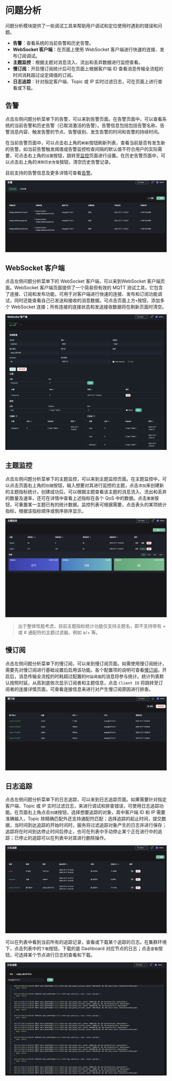 # 问题分析

问题分析模块提供了一些调试工具来帮助用户调试和定位使用时遇到的错误和问题。

- **告警**：查看系统的当前告警和历史告警。
- **WebSocket 客户端**：在页面上使用 WebSocket 客户端进行快速的连接、发布订阅调试。
- **主题监控**：根据主题对消息流入、流出和丢弃数据进行监控查看。
- **慢订阅**：开启慢订阅统计后可在页面上根据客户端 ID 查看消息传输全流程的时间消耗超过设定阈值的订阅。
- **日志追踪**：针对指定客户端、Topic 或 IP 实时过滤日志，可在页面上进行查看或下载。

## 告警

点击左侧问题分析菜单下的告警，可以来到告警页面。在告警页面中，可以查看系统的当前告警和历史告警（已取消激活的告警）。告警信息包括包括告警名称、告警消息内容、触发告警的节点、告警级别、发生告警的时间和告警的持续时间。

在当前告警页面中，可以点击右上角的`刷新`按钮刷新列表，查看当前是否有发生新的告警。如当前告警触发阈值或告警监控检查间隔的默认值不符合用户的实际需要，可点击右上角的`设置`按钮，跳转至[监控](./configuration.md#监控)页面进行设置。在历史告警页面中，可以点击右上角的`清除历史告警`按钮，清空历史告警记录。

目前支持的告警信息及更多详情可查看[告警](../observability/alarms.md)。

<img src="./assets/alarm.png" alt="image" style="zoom:67%;" />

## WebSocket 客户端

点击左侧问题分析菜单下的 WebSocket 客户端，可以来到WebSocket 客户端页面。WebSocket 客户端页面提供了一个简易但有效的 MQTT 测试工具，它包含了连接、订阅和发布功能，可用于对客户端进行快速的连接、发布和订阅功能调试，同时还能查看自己已发送和接收的消息数据。可点击页面上方`+`按钮，添加多个 WebSocket 连接；所有连接的连接状态和发送接收数据将在刷新页面时清空。

<img src="./assets/web-socket.png" alt="image" style="zoom:60%;" />

## 主题监控

点击左侧问题分析菜单下的主题监控，可以来到主题监控页面。在主题监控中，可以点击页面右上角的`创建`按钮，输入想要对其进行监控的主题，点击`添加`来创建新的主题指标统计。创建成功后，可以根据主题查看该主题的消息流入、流出和丢弃的数量及速率，还可在详情中查看上述指标在各个 QoS 中的数据。点击`重置`按钮，可重置某一主题已有的统计数据。监控列表可根据需要，点击表头的某项统计指标，根据该指标顺序或倒序排序显示。

<img src="./assets/topic-metrics.png" alt="image" style="zoom:67%;" />

> 出于整体性能考虑，目前主题指标统计功能仅支持主题名，即不支持带有 + 或 # 通配符的主题过滤器，例如 a/+ 等。

## 慢订阅

点击左侧问题分析菜单下的慢订阅，可以来到慢订阅页面。如需使用慢订阅统计，需要先对慢订阅进行基础设置后启用该功能。各个配置项的说明可查看[慢订阅](../observability/slow-subscribers-statistics.md#配置参数)。开启后，消息传输全流程的时耗超过配置的`时延阈值`的消息将参与统计。统计列表默认按照时延，从高到底依次显示订阅者和主题信息，点击 `Client ID` 将跳转至订阅者的连接详情页面，可查看连接信息来进行对产生慢订阅原因进行排查。

<img src="./assets/slow-sub.png" alt="image" style="zoom:67%;" />

## 日志追踪

点击左侧问题分析菜单下的日志追踪，可以来到日志追踪页面。如果需要针对指定客户端、Topic 或 IP 实时过滤日志，来进行调试和排查错误，可使用日志追踪功能。在页面右上角点击`创建`按钮，选择想要追踪的对象，其中客户端 ID 和 IP 需要准确输入，Topic 除精确匹配外还支持通配符匹配；选择追踪的起止时间，提交数据，当时间到达追踪的开始时间时，服务将过滤追踪对象产生的日志并进行保存；追踪将在时间到达停止时间后停止，也可在列表中手动停止某个正在进行中的追踪；已停止的追踪可以在列表中对其进行删除操作。

<img src="./assets/log-trace.png" alt="image" style="zoom:67%;" />

可以在列表中看到当前所有的追踪记录，查看或下载某个追踪的日志。在集群环境下，点击列表中的`下载`按钮，下载的是 Dashboard 对应节点的日志；点击`查看`按钮，可选择某个节点进行日志的查看和下载。

<img src="./assets/log-trace-detail.png" alt="image" style="zoom:67%;" />
